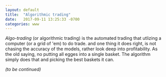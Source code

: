 ```yaml
---
layout: default
title:  "Algorithmic trading"
date:   2017-09-11 13:25:33 -0700
categories: www
---
```


*Algo-trading* (or algorithmic trading) is the automated trading that utlizing a computer (or a grid of 'em) to do trade. 
and one thing it does right, is not chasing the accuracy of the models, rather look deep into profitability. 
As the old saying, no putting all egges into a single basket. The algorithm simply does that and picking the best baskets it can.

  

_(to be continued)_  

